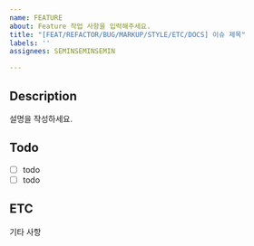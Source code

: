 ```yaml
---
name: FEATURE
about: Feature 작업 사항을 입력해주세요.
title: "[FEAT/REFACTOR/BUG/MARKUP/STYLE/ETC/DOCS] 이슈 제목"
labels: ''
assignees: SEMINSEMINSEMIN

---
```


## Description
설명을 작성하세요.
## Todo
- [ ] todo
- [ ] todo
## ETC
기타 사항
